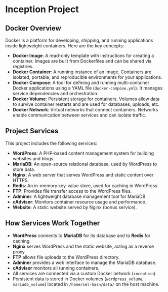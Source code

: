 # Inception Project

## Docker Overview

Docker is a platform for developing, shipping, and running applications inside lightweight containers. Here are the key concepts:

- **Docker Image**: A read-only template with instructions for creating a container. Images are built from Dockerfiles and can be shared via registries.
- **Docker Container**: A running instance of an image. Containers are isolated, portable, and reproducible environments for your applications.
- **Docker Compose**: A tool for defining and running multi-container Docker applications using a YAML file (`docker-compose.yml`). It manages service dependencies and orchestration.
- **Docker Volume**: Persistent storage for containers. Volumes allow data to survive container restarts and are used for databases, uploads, etc.
- **Docker Network**: Virtual networks that connect containers. Networks enable communication between services and can isolate traffic.

## Project Services

This project includes the following services:

- **WordPress**: A PHP-based content management system for building websites and blogs.
- **MariaDB**: An open-source relational database, used by WordPress to store data.
- **Nginx**: A web server that serves WordPress and static content over HTTPS.
- **Redis**: An in-memory key-value store, used for caching in WordPress.
- **FTP**: Provides file transfer access to the WordPress files.
- **Adminer**: A lightweight database management tool for MariaDB.
- **cAdvisor**: Monitors container resource usage and performance.
- **Website**: A static website served by Nginx (bonus service).

## How Services Work Together

- **WordPress** connects to **MariaDB** for its database and to **Redis** for caching.
- **Nginx** serves WordPress and the static website, acting as a reverse proxy.
- **FTP** allows file uploads to the WordPress directory.
- **Adminer** provides a web interface to manage the MariaDB database.
- **cAdvisor** monitors all running containers.
- All services are connected via a custom Docker network (`inception`).
- Persistent data is stored in Docker volumes (`wordpress_volume`, `mariadb_volume`) located in `/home/sel-hasn/data/` on the host machine.
